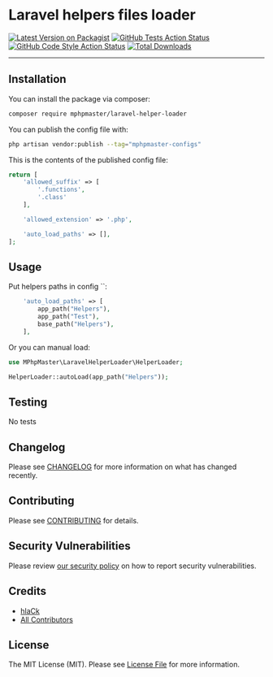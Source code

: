 # Laravel helpers files loader

[![Latest Version on Packagist](https://img.shields.io/packagist/v/mphpmaster/laravel-helper-loader.svg?style=flat-square)](https://packagist.org/packages/mphpmaster/laravel-helper-loader)
[![GitHub Tests Action Status](https://img.shields.io/github/workflow/status/mphpmaster/laravel-helper-loader/run-tests?label=tests)](https://github.com/mphpmaster/laravel-helper-loader/actions?query=workflow%3Arun-tests+branch%3Amain)
[![GitHub Code Style Action Status](https://img.shields.io/github/workflow/status/mphpmaster/laravel-helper-loader/Check%20&%20fix%20styling?label=code%20style)](https://github.com/mphpmaster/laravel-helper-loader/actions?query=workflow%3A"Check+%26+fix+styling"+branch%3Amain)
[![Total Downloads](https://img.shields.io/packagist/dt/mphpmaster/laravel-helper-loader.svg?style=flat-square)](https://packagist.org/packages/mphpmaster/laravel-helper-loader)

---
## Installation

You can install the package via composer:

```bash
composer require mphpmaster/laravel-helper-loader
```

You can publish the config file with:

```bash
php artisan vendor:publish --tag="mphpmaster-configs"
```

This is the contents of the published config file:

```php
return [
    'allowed_suffix' => [
        '.functions',
        '.class'
    ],

    'allowed_extension' => '.php',

    'auto_load_paths' => [],
];
```

## Usage

Put helpers paths in config ``:

```php
    'auto_load_paths' => [
        app_path("Helpers"),
        app_path("Test"),
        base_path("Helpers"),
    ],
```

Or you can manual load:

```php
use MPhpMaster\LaravelHelperLoader\HelperLoader;

HelperLoader::autoLoad(app_path("Helpers"));
```

## Testing

No tests

## Changelog

Please see [CHANGELOG](CHANGELOG.md) for more information on what has changed recently.

## Contributing

Please see [CONTRIBUTING](.github/CONTRIBUTING.md) for details.

## Security Vulnerabilities

Please review [our security policy](../../security/policy) on how to report security vulnerabilities.

## Credits

- [hlaCk](https://github.com/mPhpMaster)
- [All Contributors](../../contributors)

## License

The MIT License (MIT). Please see [License File](LICENSE.md) for more information.
